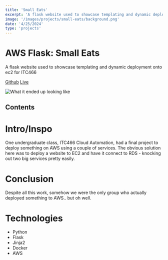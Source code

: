 ```yaml
--- 
title: 'Small Eats' 
excerpt: 'A flask website used to showcase templating and dynamic deployment onto ec2 for ITC466'
image: '/images/projects/small-eats/background.png'
date: '4/25/2024'
type: 'projects'
--- 
```


# AWS Flask: Small Eats 
A flask website used to showcase templating and dynamic deployment onto ec2 for ITC466

[Github](https://github.com/meyersa/aws-flask)
[Live](https://awsflask.meyersa.com)

![What it ended up looking like](/images/projects/small-eats/background.png)

## Contents 

# Intro/Inspo

One undergraduate class, ITC466 Cloud Automation, had a final project to deploy something on AWS using a couple of services. The obvious solution here was to deploy a website to EC2 and have it connect to RDS - knocking out two big services pretty easily. 

# Conclusion 

Despite all this work, somehow we were the only group who actually deployed something to AWS.. but oh well. 

# Technologies 

- Python
- Flask
- Jinja2
- Docker
- AWS 